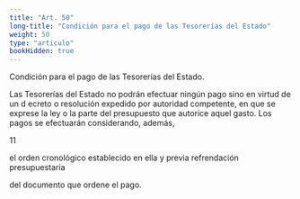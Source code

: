 ```yaml
---
title: "Art. 50"
long-title: "Condición para el pago de las Tesorerías del Estado"
weight: 50
type: "articulo"
bookHidden: true
---
```

Condición para el pago de las Tesorerías del Estado.
 
Las 
Tesorerías del Estado no podrán efectuar ningún pago sino en virtud de un d
ecreto o 
resolución expedido por autoridad competente, en que se exprese la ley o la parte del 
presupuesto que autorice aquel gasto. Los pagos se efectuarán considerando, además, 
 
11
 
el orden cronológico establecido en ella y previa refrendación presupuestaria
 
del 
documento que ordene el pago.
